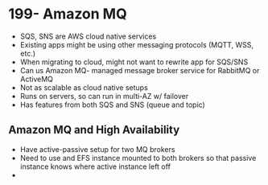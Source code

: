 # 199- Amazon MQ
-  SQS, SNS are AWS cloud native services
- Existing apps might be using other messaging protocols (MQTT, WSS, etc.)
- When migrating to cloud, might not want to rewrite app for SQS/SNS
- Can us Amazon MQ- managed message broker service for RabbitMQ or ActiveMQ
- Not as scalable as cloud native setups
- Runs on servers, so can run in multi-AZ w/ failover
- Has features from both SQS and SNS (queue and topic)

## Amazon MQ and High Availability
- Have active-passive setup for two MQ brokers
- Need to use and EFS instance mounted to both brokers so that passive instance knows where active instance left off
- 